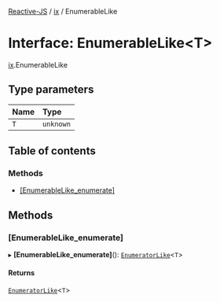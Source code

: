 [Reactive-JS](../README.md) / [ix](../modules/ix.md) / EnumerableLike

# Interface: EnumerableLike<T\>

[ix](../modules/ix.md).EnumerableLike

## Type parameters

| Name | Type |
| :------ | :------ |
| `T` | `unknown` |

## Table of contents

### Methods

- [[EnumerableLike\_enumerate]](ix.EnumerableLike.md#[enumerablelike_enumerate])

## Methods

### [EnumerableLike\_enumerate]

▸ **[EnumerableLike_enumerate]**(): [`EnumeratorLike`](ix.EnumeratorLike.md)<`T`\>

#### Returns

[`EnumeratorLike`](ix.EnumeratorLike.md)<`T`\>
